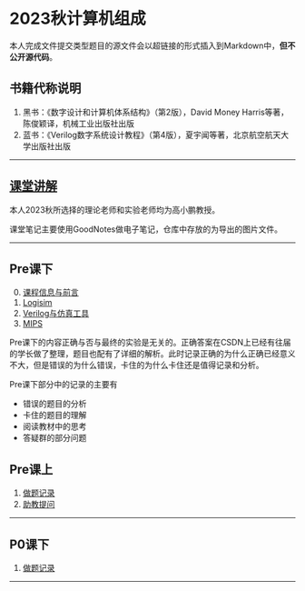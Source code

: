 # 2023秋计算机组成

本人完成文件提交类型题目的源文件会以超链接的形式插入到Markdown中，**但不公开源代码**。

## 书籍代称说明
1. 黑书：《数字设计和计算机体系结构》（第2版），David Money Harris等著，陈俊颖译，机械工业出版社出版
2. 蓝书：《Verilog数字系统设计教程》（第4版），夏宇闻等著，北京航空航天大学出版社出版

------

## [课堂讲解](./0.课堂讲解)

本人2023秋所选择的理论老师和实验老师均为高小鹏教授。

课堂笔记主要使用GoodNotes做电子笔记，仓库中存放的为导出的图片文件。

------

## Pre课下

0. [课程信息与前言](./1.Pre课下/0.课程信息与前言.md)
1. [Logisim](./1.Pre课下/1.Logisim.md)
2. [Verilog与仿真工具](./1.Pre课下/2.Verilog与仿真工具.md)
3. [MIPS](./1.Pre课下/3.MIPS.md)

Pre课下的内容正确与否与最终的实验是无关的。正确答案在CSDN上已经有往届的学长做了整理，题目也配有了详细的解析。此时记录正确的为什么正确已经意义不大，但是错误的为什么错误，卡住的为什么卡住还是值得记录和分析。

Pre课下部分中的记录的主要有
- 错误的题目的分析
- 卡住的题目的理解
- 阅读教材中的思考
- 答疑群的部分问题

## Pre课上

1. [做题记录](./2.Pre课上/1.做题记录.md)
2. [助教提问](./2.Pre课上/2.助教提问.md)

------

## P0课下

1. [做题记录](3.P0课下/1.做题记录.md)

------
